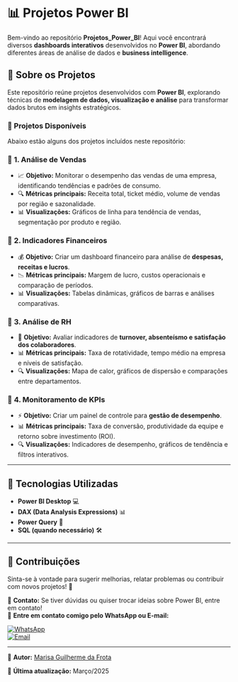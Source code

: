 # 📊 Projetos Power BI

Bem-vindo ao repositório **Projetos_Power_BI**! Aqui você encontrará diversos **dashboards interativos** desenvolvidos no **Power BI**, 
abordando diferentes áreas de análise de dados e **business intelligence**.

## 🚀 Sobre os Projetos
Este repositório reúne projetos desenvolvidos com **Power BI**, explorando técnicas de **modelagem de dados, visualização e análise** para
transformar dados brutos em insights estratégicos.

### **🔹 Projetos Disponíveis**
Abaixo estão alguns dos projetos incluídos neste repositório:

### 📌 **1. Análise de Vendas**
- 📈 **Objetivo:** Monitorar o desempenho das vendas de uma empresa, identificando tendências e padrões de consumo.
- 🔍 **Métricas principais:** Receita total, ticket médio, volume de vendas por região e sazonalidade.
- 📊 **Visualizações:** Gráficos de linha para tendência de vendas, segmentação por produto e região.

### 📌 **2. Indicadores Financeiros**
- 💰 **Objetivo:** Criar um dashboard financeiro para análise de **despesas, receitas e lucros**.
- 📉 **Métricas principais:** Margem de lucro, custos operacionais e comparação de períodos.
- 📊 **Visualizações:** Tabelas dinâmicas, gráficos de barras e análises comparativas.

### 📌 **3. Análise de RH**
- 🏢 **Objetivo:** Avaliar indicadores de **turnover, absenteísmo e satisfação dos colaboradores**.
- 📊 **Métricas principais:** Taxa de rotatividade, tempo médio na empresa e níveis de satisfação.
- 🔍 **Visualizações:** Mapa de calor, gráficos de dispersão e comparações entre departamentos.

### 📌 **4. Monitoramento de KPIs**
- ⚡ **Objetivo:** Criar um painel de controle para **gestão de desempenho**.
- 📊 **Métricas principais:** Taxa de conversão, produtividade da equipe e retorno sobre investimento (ROI).
- 🔍 **Visualizações:** Indicadores de desempenho, gráficos de tendência e filtros interativos.

---

## 🎯 Tecnologias Utilizadas
- **Power BI Desktop** 💻
- **DAX (Data Analysis Expressions)** 📊
- **Power Query** 🔄
- **SQL (quando necessário)** 🛠️

---

## 🤝 Contribuições
Sinta-se à vontade para sugerir melhorias, relatar problemas ou contribuir com novos projetos! 🚀

📩 **Contato:** Se tiver dúvidas ou quiser trocar ideias sobre Power BI, entre em contato!  
📩 **Entre em contato comigo pelo WhatsApp ou E-mail:**  

[![WhatsApp](https://img.shields.io/badge/WhatsApp-25D366?style=for-the-badge&logo=whatsapp&logoColor=white)](https://wa.me/88993838062)  
[![Email](https://img.shields.io/badge/Email-D14836?style=for-the-badge&logo=gmail&logoColor=white)](mailto:marisa.gfrota@gmail.com)

---

📌 **Autor:** [Marisa Guilherme da Frota](https://github.com/Marisagf)  

📅 **Última atualização:** Março/2025
